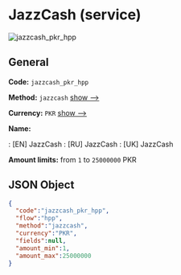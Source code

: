 
# JazzCash (service) 
![jazzcash_pkr_hpp](https://static.openfintech.io/payment_methods/jazzcash_pkr_hpp/logo.svg?w=400&c=v0.59.26#w200)  

## General 
 
**Code:** `jazzcash_pkr_hpp` 
 
**Method:** `jazzcash` 
 [show -->](/payment-methods/jazzcash/) 
 
**Currency:** `PKR` [show -->](/currencies/PKR/) 
 
**Name:** 
 
:	[EN] JazzCash 
:	[RU] JazzCash 
:	[UK] JazzCash 
 
**Amount limits:** from `1` to `25000000` PKR 

## JSON Object 

```json
{
  "code":"jazzcash_pkr_hpp",
  "flow":"hpp",
  "method":"jazzcash",
  "currency":"PKR",
  "fields":null,
  "amount_min":1,
  "amount_max":25000000
}
```  
